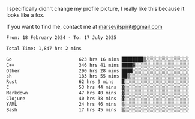 I specifically didn't change my profile picture, I really like this because it looks like a fox.

If you want to find me, contact me at marsevilspirit@gmail.com

<!--START_SECTION:waka-->

```txt
From: 18 February 2024 - To: 17 July 2025

Total Time: 1,847 hrs 2 mins

Go                         623 hrs 16 mins ████████▒░░░░░░░░░░░░░░░░   33.74 %
C++                        346 hrs 41 mins ████▓░░░░░░░░░░░░░░░░░░░░   18.77 %
Other                      290 hrs 28 mins ████░░░░░░░░░░░░░░░░░░░░░   15.73 %
sh                         183 hrs 55 mins ██▒░░░░░░░░░░░░░░░░░░░░░░   09.96 %
Rust                       62 hrs 9 mins   █░░░░░░░░░░░░░░░░░░░░░░░░   03.37 %
C                          53 hrs 44 mins  ▓░░░░░░░░░░░░░░░░░░░░░░░░   02.91 %
Markdown                   47 hrs 40 mins  ▓░░░░░░░░░░░░░░░░░░░░░░░░   02.58 %
Clojure                    40 hrs 38 mins  ▓░░░░░░░░░░░░░░░░░░░░░░░░   02.20 %
YAML                       24 hrs 46 mins  ▒░░░░░░░░░░░░░░░░░░░░░░░░   01.34 %
Bash                       17 hrs 45 mins  ▒░░░░░░░░░░░░░░░░░░░░░░░░   00.96 %
```

<!--END_SECTION:waka-->
